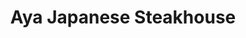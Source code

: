 ---
layout: place
title: "Aya Japanese Steakhouse"
permalink: /pennsylvania/carlisle/aya-japanese-steakhouse.html
stateAbbr: PA
stateName: Pennsylvania
cityName: Carlisle
seo:
  name: "Aya Japanese Steakhouse"
  type: Restaurant
  links: null
description: "Traditional backdrop for hibachi grill tables & an extensive menu of Japanese dishes & sushi rolls. Aya Japanese Steakhouse serves delicious sushi in Carlisle, Pennsylvania. Try fresh Japanese dishes for a great dining experience. Available for takeout, lunch, and dinner."
place_id: ChIJ5Vkyq8_hyIkRkM4tgINJGRQ
photos:
  - name: >-
      places/ChIJ5Vkyq8_hyIkRkM4tgINJGRQ/photos/AeeoHcKRMdQUtIQgSKXeaNhdLOkoZQLzjQ1a85yiOadsuRRlxlRk5FCDVKJ3j1GoJu1Wbz4npLICc1KFJ21NzKYQiZmxAeq12om6XTfGFS2WaSPV-VSzAxrPhZYGrrmhEWK0_SzthXnjcsEGmbkyZ-LxeL5pur_5cRjf4stl1N5FoY38ZpbuPQ_zFp5p-plVkik15_59JhteNvpjj6LPc1nMqblX6tfyO7Fid_xyYZLaaXlOf3_lMN2oQUJqbWiaa9EtdXHr1qwHYiMZ3DPwjwZXzuaVnwkqm1pAQgcmMc23XdmA9w7BXA3kqlSHlNKupQjEF26e5CDm-pUNRqIjdSxjSvOR7YccvYRvCuFvakpMy7ZojZS_BbJ8jPuy2sqoM6eTvgFiNH-L57i-N0NNIA1e8jJ-t8g92livHna2Hcl25fJA-3C6
    widthPx: 4032
    heightPx: 3024
    authorAttributions:
      - displayName: Caroline
        uri: https://maps.google.com/maps/contrib/109559241196448803788
        photoUri: >-
          https://lh3.googleusercontent.com/a-/ALV-UjWIxSN8e5RdFhuf2Yc6KFiTaKo9RhLi5flzX9hP3hzOV7-JjGRd=s100-p-k-no-mo
    flagContentUri: >-
      https://www.google.com/local/imagery/report/?cb_client=maps_api_places.places_api&image_key=!1e10!2sCIHM0ogKEICAgIDWgdvt4QE&hl=en-US
    googleMapsUri: >-
      https://www.google.com/maps/place//data=!3m4!1e2!3m2!1sCIHM0ogKEICAgIDWgdvt4QE!2e10!4m2!3m1!1s0x89c8e1cfab3259e5:0x14194983802dce90
  - name: >-
      places/ChIJ5Vkyq8_hyIkRkM4tgINJGRQ/photos/AeeoHcLCiB9xEozBMrHqmpf7AHx2dGBwZ9okWhmVUvXh9ZwfG6bM2lW9kgRfyl2IewooKHFpgp5_sZ7lu268D8Dk6njG1hJvcb82ym_BHU0zj5vuL-TC1a2yFMGVcWGTLEt5RiPNXq6KuyPS70CDfm44Y1_SmSu3o6NnHzS_BKzk0TIeeYaPqc_7zt6umeTwlfSizd7clPba0yZIOmMGsl8RbKLIBWCDuVgON4CVW3cQ2YvY7jDqDv_DI-XrsermGGiCB1oDkryu7W_HkWgCIZQeeqwkc2JREP0mzGlbjT-V7W5gCxQDBldNjmjdxdot9rhIRQSF3LtlbN1H3hzOXnECxXp7MIkfWm7CCvqpcWZxDYfQiOgWy-lF-JtAKWHkE4t0k3kwYqX_Z0UzRO_LGXP_VT8QhgNlwZXKA7vDc6O2E9T__o07
    widthPx: 3000
    heightPx: 4000
    authorAttributions:
      - displayName: Jose Aviles
        uri: https://maps.google.com/maps/contrib/114820740616834995163
        photoUri: >-
          https://lh3.googleusercontent.com/a-/ALV-UjUYAECW0NlstA_wvGE2z1iWZ1lj_NY0MTQh79X0kLQb_aVFikIO=s100-p-k-no-mo
    flagContentUri: >-
      https://www.google.com/local/imagery/report/?cb_client=maps_api_places.places_api&image_key=!1e10!2sCIHM0ogKEICAgIDr2t7j6AE&hl=en-US
    googleMapsUri: >-
      https://www.google.com/maps/place//data=!3m4!1e2!3m2!1sCIHM0ogKEICAgIDr2t7j6AE!2e10!4m2!3m1!1s0x89c8e1cfab3259e5:0x14194983802dce90
  - name: >-
      places/ChIJ5Vkyq8_hyIkRkM4tgINJGRQ/photos/AeeoHcKPNz12AD39zsMxzgXYDug9jeEQi1yqWXLh0XzKonxNNZ_86aYj4VbjAKtJX7Mk3GPRQl2U1rwBtlqQI_ZgjoqUe9UnBQu7SZZShVD9fLfI2C9HgJMCSZehRrgCwktctWjT93l2cD7hci5mFiesaqTZ8DkNaWlCSebphyQ1KYY6tuLDNW4bmWnQ47WxG3DWXbsD3gUtOgCy_CyqKo1EQPEqg9LQZFGVq02BZbBH3Hc4EQPWvRM7FkRkod70oqtCvCn_gimuuxzXv3BEwhSY_hOaDnGsYXph2CyFZLQ0IuZom5NjpI9mzpegAZB02kVkZj9jmk37g7zP8VXGKsL7ZnjopQdStwBKCIutHm1DK_5uMiHwrjo2Cb5rCP7yMVAMIH2Nqi3sm9GD73rN8mMcJCzIvsjUAU4oIDOiqjPpQKO_Og
    widthPx: 4032
    heightPx: 3024
    authorAttributions:
      - displayName: hengda zheng
        uri: https://maps.google.com/maps/contrib/102095866311203532746
        photoUri: >-
          https://lh3.googleusercontent.com/a-/ALV-UjVRq3J5IOFDTjGUiZcKPMrpGBJNWMTWH7ZnWbsaDH27E5AOx5E=s100-p-k-no-mo
    flagContentUri: >-
      https://www.google.com/local/imagery/report/?cb_client=maps_api_places.places_api&image_key=!1e10!2sCIHM0ogKEICAgICe0N7NFA&hl=en-US
    googleMapsUri: >-
      https://www.google.com/maps/place//data=!3m4!1e2!3m2!1sCIHM0ogKEICAgICe0N7NFA!2e10!4m2!3m1!1s0x89c8e1cfab3259e5:0x14194983802dce90
  - name: >-
      places/ChIJ5Vkyq8_hyIkRkM4tgINJGRQ/photos/AeeoHcL44Zd4o6iDnJgAFiVt6wmfeOLBZ8emJnAm6WLi8Vvz6BQo9W86BBNHu9ZFHeKCguRSblHr7kjuEiA5H9CD5vySGwZY4NBceB4FxAoq5FfDpgCO4T66f5RDTEWa1KefFBTTTp59H0ryLpBbcJYLxo8GFgC8r2iGOUbb2UJqksI49Ghj9WaIOBQilcVjYRnevTFwcTZNddo_SzMFbpffiDedqeP2Q-1uEh310E0HwHVJxB5psrBUwL2P-HuxiwfcmvHoNB8WmPoXmPHyntGyJkwgIhae88ASCjUHaLT14qDq3qW8Q6QOSskIzuwQl9vxzyptCKZCMDwDEv8_keBOMsGwaTiE-gRATy68lNBLaxFUKaSbfqwLPvhGTmTY8enCMDHhGWVrEy-KJTi-cBL3CvehnxSaOXDPBG5hx8leOLGwUYg
    widthPx: 3072
    heightPx: 4080
    authorAttributions:
      - displayName: Thomas Schmittner
        uri: https://maps.google.com/maps/contrib/106518177383387117871
        photoUri: >-
          https://lh3.googleusercontent.com/a-/ALV-UjWax7zqUPSLSFHeP5Pd4IB8WkhJ1-9w_eWuX1ynPN4EQFhGxfv6VQ=s100-p-k-no-mo
    flagContentUri: >-
      https://www.google.com/local/imagery/report/?cb_client=maps_api_places.places_api&image_key=!1e10!2sCIHM0ogKEICAgIDNxsKSlgE&hl=en-US
    googleMapsUri: >-
      https://www.google.com/maps/place//data=!3m4!1e2!3m2!1sCIHM0ogKEICAgIDNxsKSlgE!2e10!4m2!3m1!1s0x89c8e1cfab3259e5:0x14194983802dce90
  - name: >-
      places/ChIJ5Vkyq8_hyIkRkM4tgINJGRQ/photos/AeeoHcIFZ7bkr0aJnmV06R8PBGccVindS0rjUeoMy3TnFQHlmTOczdKxDpXL4509F2QIlIXUK2Z_UG1zyQnSBexjhzyf3JkrFN9NhQMVxpINoYgoI6hXYQ-GGk9P76EtHOnn7YXIGZPAjc2M530DFRx1Ip8UNWJIuBDyHkxu38LUia3fxt9VWKnAXGAA6cr6XKnuUO3sK-MwcQuAFDeS-S8H9As8MkcETDHj4_IoF-j2MTHbYmVdlkjfLKnfyeEX0Khqp5SB25m2UIz_Uk8xnbSbyzVxFg-Z6DxdoCmCSw9U8iP-HwGLjKoU5eg7qA5zTYZpSRLiDiRPw81uyM6KKDwjq6FQzLkekZ9u5tmC0GWRhNFz6NRGeakHtSprycNzoyIUNJSPQfIxiXnSSvcriD4An_Eqqt7cYXoSAOcs_ZAh2PVpZA
    widthPx: 4000
    heightPx: 3000
    authorAttributions:
      - displayName: Jose Aviles
        uri: https://maps.google.com/maps/contrib/114820740616834995163
        photoUri: >-
          https://lh3.googleusercontent.com/a-/ALV-UjUYAECW0NlstA_wvGE2z1iWZ1lj_NY0MTQh79X0kLQb_aVFikIO=s100-p-k-no-mo
    flagContentUri: >-
      https://www.google.com/local/imagery/report/?cb_client=maps_api_places.places_api&image_key=!1e10!2sCIHM0ogKEICAgIDLspzLFQ&hl=en-US
    googleMapsUri: >-
      https://www.google.com/maps/place//data=!3m4!1e2!3m2!1sCIHM0ogKEICAgIDLspzLFQ!2e10!4m2!3m1!1s0x89c8e1cfab3259e5:0x14194983802dce90
  - name: >-
      places/ChIJ5Vkyq8_hyIkRkM4tgINJGRQ/photos/AeeoHcI0Qd3zZ0cA7V223969MppzX6s6rdO-phoTHj28rK-10M9bN5zM2urNBkIAx7OiBK1CTcr1-iUA74Wu2xC-mpaUmqFeXOXuQEWQmJIAM5gAzQlX1Q3xFV3zvIzmfFwUYilemyQjPLI687uRbph3QTVQ2_2xWpam-Zb_znloJlGoYv33pGLOPe13Bqs7hxjruInQWA2D8L9NBF4bM9b2F-MLk0w6NekMa659VfBc6HQ-9hX3_4LYFCtsiP-aqVu74cVj2vWjQSzbBRVFdcTch6ReHYXDMMjHiZxZo1syyVci6DO3hwJfi7ELJZ_8OUx4xAE8aVfas4BZIcQdyUJytby8RuGcXA7sU0xiFk2OV127ZaYvN3MGLjZvwkSeaGNPs2Y_htXQdJTgLzFxGrVbM22wkXTlCN5J6lVp1FX9iOl2zjED
    widthPx: 3000
    heightPx: 4000
    authorAttributions:
      - displayName: Jose Aviles
        uri: https://maps.google.com/maps/contrib/114820740616834995163
        photoUri: >-
          https://lh3.googleusercontent.com/a-/ALV-UjUYAECW0NlstA_wvGE2z1iWZ1lj_NY0MTQh79X0kLQb_aVFikIO=s100-p-k-no-mo
    flagContentUri: >-
      https://www.google.com/local/imagery/report/?cb_client=maps_api_places.places_api&image_key=!1e10!2sCIHM0ogKEICAgIDr2t6X5gE&hl=en-US
    googleMapsUri: >-
      https://www.google.com/maps/place//data=!3m4!1e2!3m2!1sCIHM0ogKEICAgIDr2t6X5gE!2e10!4m2!3m1!1s0x89c8e1cfab3259e5:0x14194983802dce90
  - name: >-
      places/ChIJ5Vkyq8_hyIkRkM4tgINJGRQ/photos/AeeoHcI6lBdxRUodjF1WntK4N19vyvlMzwQPW-t5ngmsnRh8BbMfge36V7kGbjvtC_f5yUP6aQ1_U3208LHKflqZdMfbSJ4YVA5CYki825CZGD3_PZYz3uL2rGWIO3HnI1Y06Wn6gF_5sM3Ds3--efRVS4RwZIjPK2xUAadizbdqQVjC2D2VvX89FQi0c4J9LfdHiyKLmTnbxha5xlkl9Q19ecuK7leYuMGP96aeRwA56xM2F4xXj8jUzh63H7S1BnhZCvDTVaB_xJBGn-HkqwID5HirGb1qlhQYPjGIzU6EyCpfPyluiN2Op8fbJydOBiKbq_XYvc2jgTHo2Ua7ei7pPHAu2HrJBLBzO1q4jzJFOOVxe0K8qjx7p-dy93Ayf3fFjaPnM2L3PNolTMcWQofvhhcbeRpglaa8m88Ui7gHKgicdFFi
    widthPx: 3472
    heightPx: 4624
    authorAttributions:
      - displayName: Lesley Renee
        uri: https://maps.google.com/maps/contrib/114287548470831565855
        photoUri: >-
          https://lh3.googleusercontent.com/a-/ALV-UjXTXbKqcytzJDrmF21UKl7Uhxg_yF6QIDXwDr7Va_b13mPImQNVeg=s100-p-k-no-mo
    flagContentUri: >-
      https://www.google.com/local/imagery/report/?cb_client=maps_api_places.places_api&image_key=!1e10!2sCIHM0ogKEICAgICZ587wiQE&hl=en-US
    googleMapsUri: >-
      https://www.google.com/maps/place//data=!3m4!1e2!3m2!1sCIHM0ogKEICAgICZ587wiQE!2e10!4m2!3m1!1s0x89c8e1cfab3259e5:0x14194983802dce90
  - name: >-
      places/ChIJ5Vkyq8_hyIkRkM4tgINJGRQ/photos/AeeoHcKIzyOK9fUMwI9Fy2hmq9dMySFT1RlNOm9pDCp8W7_uocwMSubPcQHtypno12kwtfiUTXnskpPJOpIQkMzTBL5f9qh7SSulVT4623J07fo06ULT3m_1DdpxbITLPO2EoUd3Q9pxXd0OUZp4Q66_E1eWM3EhfdJjD9C_7n6nHHl7kZOM_5GP_Eyz4UA7mBsfeG02uk2BxT9o2zqGv9Si31ZNwdapJiuD8dvNGZxnK484wfm-56IK1oB9zuOIl_vjETtH9g98vU72YS-8UmM-2cxpJVYmLapGtkj5gKrN73Ael4QY-EsN79JmyvEuWs3Ko3caO_yKviMv4pyczpbOMmt-dE_uS3NOtHiG1qf6O3B4CdIaPrzr2lixsHGB9rpZc-hBMIMiuVQnHVk1DmS0MZ67sg83S-RqFT_uwePJjH5cHmE
    widthPx: 3000
    heightPx: 4000
    authorAttributions:
      - displayName: D.B. Frank
        uri: https://maps.google.com/maps/contrib/107814942496612267070
        photoUri: >-
          https://lh3.googleusercontent.com/a-/ALV-UjXzgymOXhDKqzD7eRy9ZaQs4gEswcA-hdZf5eGfjp7f72iIs9ul=s100-p-k-no-mo
    flagContentUri: >-
      https://www.google.com/local/imagery/report/?cb_client=maps_api_places.places_api&image_key=!1e10!2sCIHM0ogKEICAgID_seXJpgE&hl=en-US
    googleMapsUri: >-
      https://www.google.com/maps/place//data=!3m4!1e2!3m2!1sCIHM0ogKEICAgID_seXJpgE!2e10!4m2!3m1!1s0x89c8e1cfab3259e5:0x14194983802dce90
  - name: >-
      places/ChIJ5Vkyq8_hyIkRkM4tgINJGRQ/photos/AeeoHcKqTCTFW5ktZJJkp4xZ6OMrJum7tTXIT3Ic6DE_MmhfwnPSa3tg7VL-og9uC5Sdg9VHCnjNKr0_Lwbyn37gYl4Ds-A4yTD8Ow-UxUYAwhWSqIZJqw3VCCgnY-QLkjssQ4UPvphpIrVr9UVTR6xk0GhOrzpLO_Pcr88iijzYtmZLhsYfCh_IU0GDvfiOU2lgyIv_7SaHfglVtAbqsmooc8hyZgkUSFrHjadQMjaczVn2HwvYuwa0R-L9IkkTnRg6zeTx-Tm22P9VERkbi82J3yMrMip4hVcns6E91RBiM3B1mjE60EvmhXIZ-OiGV5ScJnHoB_ohYAC_z0T0_RAKhGJURCd2ZwD6pJt2u4hkcW5qV2_4l7gVSUDWfDWMprMKPomW15Yzu2F1SY6-UcVFLhoGJ7wMl-TNpwnWfo9sz55QmA
    widthPx: 4032
    heightPx: 3024
    authorAttributions:
      - displayName: Kirb Witmer
        uri: https://maps.google.com/maps/contrib/113094480013962513278
        photoUri: >-
          https://lh3.googleusercontent.com/a-/ALV-UjUFq2yeYxKvxPv0QNpc6KFuPsJeSIxrjxUrzFJVNHf_QnHdWefzuQ=s100-p-k-no-mo
    flagContentUri: >-
      https://www.google.com/local/imagery/report/?cb_client=maps_api_places.places_api&image_key=!1e10!2sCIHM0ogKEICAgID4s9jYYA&hl=en-US
    googleMapsUri: >-
      https://www.google.com/maps/place//data=!3m4!1e2!3m2!1sCIHM0ogKEICAgID4s9jYYA!2e10!4m2!3m1!1s0x89c8e1cfab3259e5:0x14194983802dce90
  - name: >-
      places/ChIJ5Vkyq8_hyIkRkM4tgINJGRQ/photos/AeeoHcKhC0KTb9BeAihdVlVPIkdCCn44veHZhsKKaKv06n6nRvwIycadtEflAF0xHPw5SGsIhlhAGhmJq2vrYQyruYNfj0aI5268WXPXxZsbxhFuHf4-CFeDiyzRykWdBtDzUJ39gTZT1PhqE1NKk0Tn7K50aHMPob7gRpb-VKJ8xEhN63acNZTx3sIoQ5gKX0pfCskQBIr-knP3zQbJ_m-Uwv4ka7vvRTfLS8y-9C53Y1sT_ODtWjhS7hKODIdLRuaoin0Q5pofWXG19iEu4M7x_1YWRItlik-JvwUJNJU_2DkkVoxkkQXgSNSEQzthHui0o1krNK3fXwv0pdX9NJbkvLtlpz_NXtRtD9y3AXQIOndH_uUut-RJnbzInFPmAJ7thoH3ZQHpWhOYsD2Ol1cICGN8kd9Cybi9sXlFLYiFXuqldw
    widthPx: 4032
    heightPx: 3024
    authorAttributions:
      - displayName: hengda zheng
        uri: https://maps.google.com/maps/contrib/102095866311203532746
        photoUri: >-
          https://lh3.googleusercontent.com/a-/ALV-UjVRq3J5IOFDTjGUiZcKPMrpGBJNWMTWH7ZnWbsaDH27E5AOx5E=s100-p-k-no-mo
    flagContentUri: >-
      https://www.google.com/local/imagery/report/?cb_client=maps_api_places.places_api&image_key=!1e10!2sCIHM0ogKEICAgICe0N6VYw&hl=en-US
    googleMapsUri: >-
      https://www.google.com/maps/place//data=!3m4!1e2!3m2!1sCIHM0ogKEICAgICe0N6VYw!2e10!4m2!3m1!1s0x89c8e1cfab3259e5:0x14194983802dce90
address: 235 S Spring Garden St, Carlisle, PA 17013, USA
street: 235 S Spring Garden St
city: Carlisle
state: PA
zip: '17013'
country: USA
neighborhood: null
latitude: '40.197006'
longitude: '-77.179750'
accessibility_options:
  wheelchairAccessibleParking: true
  wheelchairAccessibleEntrance: true
  wheelchairAccessibleRestroom: true
  wheelchairAccessibleSeating: true
business_status: OPERATIONAL
name: Aya Japanese Steakhouse
google_maps_links:
  directionsUri: >-
    https://www.google.com/maps/dir//''/data=!4m7!4m6!1m1!4e2!1m2!1m1!1s0x89c8e1cfab3259e5:0x14194983802dce90!3e0
  placeUri: https://maps.google.com/?cid=1448269584316354192
  writeAReviewUri: >-
    https://www.google.com/maps/place//data=!4m3!3m2!1s0x89c8e1cfab3259e5:0x14194983802dce90!12e1
  reviewsUri: >-
    https://www.google.com/maps/place//data=!4m4!3m3!1s0x89c8e1cfab3259e5:0x14194983802dce90!9m1!1b1
  photosUri: >-
    https://www.google.com/maps/place//data=!4m3!3m2!1s0x89c8e1cfab3259e5:0x14194983802dce90!10e5
primary_type: Japanese Restaurant
opening_hours:
  regular: null
  current: null
secondary_opening_hours:
  regular:
    weekdayDescriptions: null
    type: null
  current:
    weekdayDescriptions: null
    type: null
phone: (717) 218-8000
price_level: PRICE_LEVEL_MODERATE
price_range: $20 &ndash; $30
rating: '4.1'
rating_count: 0
website: null
reviews:
  - name: >-
      places/ChIJ5Vkyq8_hyIkRkM4tgINJGRQ/reviews/ChdDSUhNMG9nS0VJQ0FnSURfc2VYSmhnRRAB
    relativePublishTimeDescription: 2 months ago
    rating: 4
    text:
      text: >-
        Nice show, but food was no different than any other hibachi. Rice was
        bland tho the noodles were delicious. A tad expensive, but aren't they
        all? Will be back, all things considered.
      languageCode: en
    originalText:
      text: >-
        Nice show, but food was no different than any other hibachi. Rice was
        bland tho the noodles were delicious. A tad expensive, but aren't they
        all? Will be back, all things considered.
      languageCode: en
    authorAttribution:
      displayName: D.B. Frank
      uri: https://www.google.com/maps/contrib/107814942496612267070/reviews
      photoUri: >-
        https://lh3.googleusercontent.com/a-/ALV-UjXzgymOXhDKqzD7eRy9ZaQs4gEswcA-hdZf5eGfjp7f72iIs9ul=s128-c0x00000000-cc-rp-mo-ba4
    publishTime: '2025-01-25T01:52:22.575696Z'
    flagContentUri: >-
      https://www.google.com/local/review/rap/report?postId=ChdDSUhNMG9nS0VJQ0FnSURfc2VYSmhnRRAB&d=17924085&t=1
    googleMapsUri: >-
      https://www.google.com/maps/reviews/data=!4m6!14m5!1m4!2m3!1sChdDSUhNMG9nS0VJQ0FnSURfc2VYSmhnRRAB!2m1!1s0x89c8e1cfab3259e5:0x14194983802dce90
  - name: >-
      places/ChIJ5Vkyq8_hyIkRkM4tgINJGRQ/reviews/ChZDSUhNMG9nS0VJQ0FnTUR3eDdHX1dnEAE
    relativePublishTimeDescription: 2 weeks ago
    rating: 1
    text:
      text: >-
        Had the absolute worst service. Waited 30 mins. Table behind us got all
        of their food within 15 mins before we could even get a clear soup or
        sushi(boyfriend got all you can eat). Started complaining, they said few
        more mins.  Brought out my food and it was completely wrong. Said we
        wanted a discount atleast for waiting over 30 mins for food for it then
        to be wrong and have to wait even longer. Stood overtop of my food that
        she was just going to hand back to me at the counter to call their boss
        which said 10% discount accept or leave 40 mins later without getting
        ANY food.  Just left. Called to try and speak with a manager or
        something and they hung up on me :)
      languageCode: en
    originalText:
      text: >-
        Had the absolute worst service. Waited 30 mins. Table behind us got all
        of their food within 15 mins before we could even get a clear soup or
        sushi(boyfriend got all you can eat). Started complaining, they said few
        more mins.  Brought out my food and it was completely wrong. Said we
        wanted a discount atleast for waiting over 30 mins for food for it then
        to be wrong and have to wait even longer. Stood overtop of my food that
        she was just going to hand back to me at the counter to call their boss
        which said 10% discount accept or leave 40 mins later without getting
        ANY food.  Just left. Called to try and speak with a manager or
        something and they hung up on me :)
      languageCode: en
    authorAttribution:
      displayName: kalia campbell
      uri: https://www.google.com/maps/contrib/109193654760161441507/reviews
      photoUri: >-
        https://lh3.googleusercontent.com/a-/ALV-UjX_x9tX6kOv7AF2xCiocjXLgaW5nktoPLx_o_SNmr9YPSJVGnE=s128-c0x00000000-cc-rp-mo
    publishTime: '2025-03-28T17:01:08.762962Z'
    flagContentUri: >-
      https://www.google.com/local/review/rap/report?postId=ChZDSUhNMG9nS0VJQ0FnTUR3eDdHX1dnEAE&d=17924085&t=1
    googleMapsUri: >-
      https://www.google.com/maps/reviews/data=!4m6!14m5!1m4!2m3!1sChZDSUhNMG9nS0VJQ0FnTUR3eDdHX1dnEAE!2m1!1s0x89c8e1cfab3259e5:0x14194983802dce90
  - name: >-
      places/ChIJ5Vkyq8_hyIkRkM4tgINJGRQ/reviews/ChdDSUhNMG9nS0VJQ0FnSUNqdk5qVjZ3RRAB
    relativePublishTimeDescription: 11 months ago
    rating: 2
    text:
      text: >-
        Food has gone down in quality and portions, service was non existent,
        forgot part of my order and the next time they came over was to ask if I
        needed a box. Was 30 for this plate, just not worth it. Still good as a
        lunch option, just not worth it for dinner. But I could also just be a
        fluke, people sitting around me who ordered similar but cheaper meals
        got significantly nicer looking and larger plates.
      languageCode: en
    originalText:
      text: >-
        Food has gone down in quality and portions, service was non existent,
        forgot part of my order and the next time they came over was to ask if I
        needed a box. Was 30 for this plate, just not worth it. Still good as a
        lunch option, just not worth it for dinner. But I could also just be a
        fluke, people sitting around me who ordered similar but cheaper meals
        got significantly nicer looking and larger plates.
      languageCode: en
    authorAttribution:
      displayName: Devon Lacy
      uri: https://www.google.com/maps/contrib/111171265597278837033/reviews
      photoUri: >-
        https://lh3.googleusercontent.com/a/ACg8ocL3Df6cBlmaBxqbkTeeOTFf2GmecHsNj1O3a3n1g-aVN9FLFw=s128-c0x00000000-cc-rp-mo-ba2
    publishTime: '2024-04-19T00:22:48.776489Z'
    flagContentUri: >-
      https://www.google.com/local/review/rap/report?postId=ChdDSUhNMG9nS0VJQ0FnSUNqdk5qVjZ3RRAB&d=17924085&t=1
    googleMapsUri: >-
      https://www.google.com/maps/reviews/data=!4m6!14m5!1m4!2m3!1sChdDSUhNMG9nS0VJQ0FnSUNqdk5qVjZ3RRAB!2m1!1s0x89c8e1cfab3259e5:0x14194983802dce90
  - name: >-
      places/ChIJ5Vkyq8_hyIkRkM4tgINJGRQ/reviews/ChZDSUhNMG9nS0VJQ0FnTUNRMjV2MkpBEAE
    relativePublishTimeDescription: a month ago
    rating: 1
    text:
      text: >-
        Every time I get take out, the cashier is always very disrespectful. Its
        been that way for a long time so I don't know if it's the same hostess
        or if they're all like that so I don't want to speak for all of them but
        in my experience they talk very fast and when you ask again they give an
        attitude. As they are talking, they don't even look at you. Then when
        they take your payment they just reach their hand out and rudely give it
        back and don't even look at you or say thank you! How rude! Makes you
        feel like a #! And the food is expensive as it is..we don't need the
        treatment. Every customer deserves respect and they don't realize that
        giving negativity at the point of entry is a bad move! I finally stopped
        going!
      languageCode: en
    originalText:
      text: >-
        Every time I get take out, the cashier is always very disrespectful. Its
        been that way for a long time so I don't know if it's the same hostess
        or if they're all like that so I don't want to speak for all of them but
        in my experience they talk very fast and when you ask again they give an
        attitude. As they are talking, they don't even look at you. Then when
        they take your payment they just reach their hand out and rudely give it
        back and don't even look at you or say thank you! How rude! Makes you
        feel like a #! And the food is expensive as it is..we don't need the
        treatment. Every customer deserves respect and they don't realize that
        giving negativity at the point of entry is a bad move! I finally stopped
        going!
      languageCode: en
    authorAttribution:
      displayName: Tiffanie Roher
      uri: https://www.google.com/maps/contrib/111842178673023425980/reviews
      photoUri: >-
        https://lh3.googleusercontent.com/a-/ALV-UjVpMxFUViAXrwd4dVXrbSZTcuDpqvOonAbdLAc-XLm9hYDrOBCzOQ=s128-c0x00000000-cc-rp-mo-ba3
    publishTime: '2025-03-07T10:06:00.183472Z'
    flagContentUri: >-
      https://www.google.com/local/review/rap/report?postId=ChZDSUhNMG9nS0VJQ0FnTUNRMjV2MkpBEAE&d=17924085&t=1
    googleMapsUri: >-
      https://www.google.com/maps/reviews/data=!4m6!14m5!1m4!2m3!1sChZDSUhNMG9nS0VJQ0FnTUNRMjV2MkpBEAE!2m1!1s0x89c8e1cfab3259e5:0x14194983802dce90
  - name: >-
      places/ChIJ5Vkyq8_hyIkRkM4tgINJGRQ/reviews/ChZDSUhNMG9nS0VJQ0FnSUNmdGZhcGJ3EAE
    relativePublishTimeDescription: 3 months ago
    rating: 4
    text:
      text: >-
        Visited Aya with a group of 14.  We were seated together in a small
        room.  Thw atmosphere was nice, but it was a bit loud for all of us to
        talk to each other.  The food was prepared as requested.  The cook was
        good and interacted with the group.   Would like to return soon.
      languageCode: en
    originalText:
      text: >-
        Visited Aya with a group of 14.  We were seated together in a small
        room.  Thw atmosphere was nice, but it was a bit loud for all of us to
        talk to each other.  The food was prepared as requested.  The cook was
        good and interacted with the group.   Would like to return soon.
      languageCode: en
    authorAttribution:
      displayName: cam baer
      uri: https://www.google.com/maps/contrib/107913176419096258000/reviews
      photoUri: >-
        https://lh3.googleusercontent.com/a/ACg8ocIqdsLsbCNwlaUDga0_xmnztrRZXDF5zYz5kOCVeg7NF8u6MQ=s128-c0x00000000-cc-rp-mo-ba3
    publishTime: '2024-12-31T09:24:56.093248Z'
    flagContentUri: >-
      https://www.google.com/local/review/rap/report?postId=ChZDSUhNMG9nS0VJQ0FnSUNmdGZhcGJ3EAE&d=17924085&t=1
    googleMapsUri: >-
      https://www.google.com/maps/reviews/data=!4m6!14m5!1m4!2m3!1sChZDSUhNMG9nS0VJQ0FnSUNmdGZhcGJ3EAE!2m1!1s0x89c8e1cfab3259e5:0x14194983802dce90
parking_options:
  freeParkingLot: true
  freeStreetParking: true
  valetParking: false
payment_options:
  acceptsCreditCards: true
  acceptsDebitCards: true
  acceptsCashOnly: false
allow_dogs: null
curbside_pickup: null
delivery: false
dine_in: true
good_for_children: true
good_for_groups: true
good_for_sports: false
live_music: false
menu_for_children: true
outdoor_seating: false
reservable: true
restroom: true
serves_beer: false
serves_breakfast: false
serves_brunch: false
serves_cocktails: false
serves_coffee: null
serves_dinner: true
serves_dessert: true
serves_lunch: true
serves_vegetarian_food: true
serves_wine: false
takeout: true
update_category: essentials
summary: >-
  Traditional backdrop for hibachi grill tables & an extensive menu of Japanese
  dishes & sushi rolls.

---